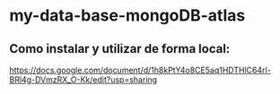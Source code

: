 # my-data-base-mongoDB-atlas

## Como instalar y utilizar de forma local:
https://docs.google.com/document/d/1h8kPtY4o8CE5aq1HDTHlC64rl-BRl4g-DVmzRX_O-Kk/edit?usp=sharing